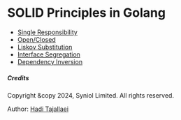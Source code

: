 # SOLID Principles in Golang

 * [Single Responsibility](https://github.com/syniol/solid-principles-golang/tree/main/srp)
 * [Open/Closed](https://github.com/syniol/solid-principles-golang/tree/main/ocp)
 * [Liskov Substitution](https://github.com/syniol/solid-principles-golang/tree/main/lsp)
 * [Interface Segregation](https://github.com/syniol/solid-principles-golang/tree/main/isp)
 * [Dependency Inversion](https://github.com/syniol/solid-principles-golang/tree/main/dip)


##### Credits
Copyright &copy 2024, Syniol Limited. All rights reserved.

Author: [Hadi Tajallaei](mailto:hadi@syniol.com)
